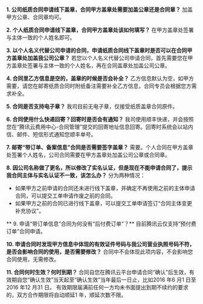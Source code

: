 **1. 公司纸质合同申请线下盖章，合同甲方盖章处需要加盖公章还是合同章？**
加盖甲方公章、合同章均可。

**2. 个人纸质合同申请线下盖章，合同甲方盖章处该如何填写？**
在甲方盖章处签署与主体一致的个人姓名即可。

**3. 以个人名义代替公司申请的合同，申请纸质合同线下盖章时是否可以在合同甲方盖章处加盖我公司公章？**
若您以个人名义代替公司申请合同，首先需要您在甲方盖章处签署与主体一致的个人姓名，再在合同盖章处加盖公司公章。

**4. 合同里乙方信息是空的，盖章的时候是否会补全？**
乙方信息默认为空，如甲方需要，请您在邮寄纸质合同时附纸备注需要补全乙方信息，合同专员会根据您方需求补全。

**5. 合同是否支持电子章？**
我司目前无电子章，仅接受纸质盖章合同原件。

**6. 合同使用什么快递回寄？回寄时是否会有通知？**
我司使用顺丰快递，并会按照您在“腾讯云费用中心-合同管理”提交的回寄地址信息回寄。回寄时系统会以站内信、邮件、短信形式通知您顺丰单号。

**7. 邮寄“带订单、备案信息”合同是否需要签字盖章？**
需要。个人合同在甲方盖章处签署个人姓名，公司合同需要在甲方盖章处加盖公司公章或合同章。

**8. 因公司名称做了更名，所以修改了实名认证，但是现在不能申请合同了，提示我合同主体与实名认证不一致，该怎么办？**
分为两种情况：
- 如果甲方之前申请的合同还未进行线下盖章，并确定不再使用之前的主体申请合同，可以提交工单申请作废之前的合同。
- 如果甲方之前的合同已进行线下盖章，可以提交工单申请签订“合同主体变更补充协议”。

** 9. 申请“带订单信息”合同为何没有“后付费订单”？**
目前腾讯云仅支持“预付费订单”合同申请。

**10. 申请合同时发现甲方信息中体现的有效证件号码与我公司营业执照号码不符，是否会影响合同的使用，是否需要修改？**
合同中不会体现此项内容，不会影响您合同使用，无需修改。

**11. 合同何时生效？何时到期？**
合同自您在腾讯云平台申请合同“确认”后生效，有效期自您“确认生效”当天起至“确认生效”当年最后一日止，比如2016 年6 月1 日至2016 年12 月31 日。 有效期限届满前任何一方均未书面提出到期不续约的要求的，双方合作期限将自动顺延1 年，顺延次数不限。